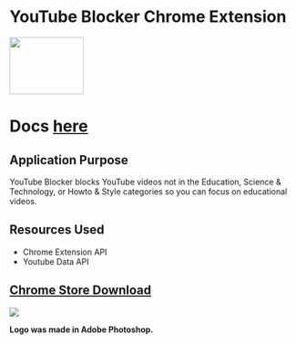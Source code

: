 # YouTube Blocker Chrome Extension
<img src="https://github.com/erics98/ChromeExtension/blob/master/resources/icon.png" width="130" height="100">

# Docs [here](https://drive.google.com/file/d/1bfJn5ixQs3qVgTasrkL3UKKwkbV8ljPZ/view?usp=sharing)

## Application Purpose
YouTube Blocker blocks YouTube videos not in the Education, Science & Technology, or Howto & Style categories so you can focus on educational videos.

## Resources Used
* Chrome Extension API
* Youtube Data API

## [Chrome Store Download](https://chrome.google.com/webstore/detail/youtube-study/oohcfepaadomnocmmkejhnfhcddpdpab?authuser=0&hl=en)
<img src="https://github.com/eric60/YouTube-Study/blob/master/resources/Youtube-Study-Chrome-Store.jpg">

**Logo was made in Adobe Photoshop.**
